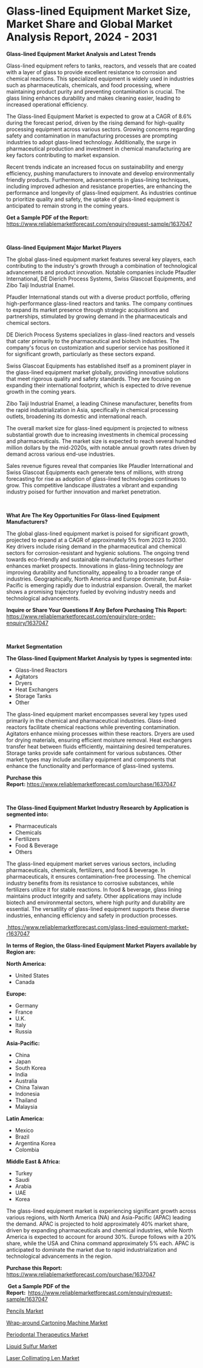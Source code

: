 <p><h1>Glass-lined Equipment Market Size, Market Share and Global Market Analysis Report, 2024 - 2031</h1></p><p><strong>Glass-lined Equipment Market Analysis and Latest Trends</strong></p>
<p><p>Glass-lined equipment refers to tanks, reactors, and vessels that are coated with a layer of glass to provide excellent resistance to corrosion and chemical reactions. This specialized equipment is widely used in industries such as pharmaceuticals, chemicals, and food processing, where maintaining product purity and preventing contamination is crucial. The glass lining enhances durability and makes cleaning easier, leading to increased operational efficiency.</p><p>The Glass-lined Equipment Market is expected to grow at a CAGR of 8.6% during the forecast period, driven by the rising demand for high-quality processing equipment across various sectors. Growing concerns regarding safety and contamination in manufacturing processes are prompting industries to adopt glass-lined technology. Additionally, the surge in pharmaceutical production and investment in chemical manufacturing are key factors contributing to market expansion. </p><p>Recent trends indicate an increased focus on sustainability and energy efficiency, pushing manufacturers to innovate and develop environmentally friendly products. Furthermore, advancements in glass-lining techniques, including improved adhesion and resistance properties, are enhancing the performance and longevity of glass-lined equipment. As industries continue to prioritize quality and safety, the uptake of glass-lined equipment is anticipated to remain strong in the coming years.</p></p>
<p><strong>Get a Sample PDF of the Report:&nbsp;</strong> <a href="https://www.reliablemarketforecast.com/enquiry/request-sample/1637047">https://www.reliablemarketforecast.com/enquiry/request-sample/1637047</a></p>
<p>&nbsp;</p>
<p><strong>Glass-lined Equipment Major Market Players</strong></p>
<p><p>The global glass-lined equipment market features several key players, each contributing to the industry's growth through a combination of technological advancements and product innovation. Notable companies include Pfaudler International, DE Dierich Process Systems, Swiss Glascoat Equipments, and Zibo Taiji Industrial Enamel.</p><p>Pfaudler International stands out with a diverse product portfolio, offering high-performance glass-lined reactors and tanks. The company continues to expand its market presence through strategic acquisitions and partnerships, stimulated by growing demand in the pharmaceuticals and chemical sectors. </p><p>DE Dierich Process Systems specializes in glass-lined reactors and vessels that cater primarily to the pharmaceutical and biotech industries. The company's focus on customization and superior service has positioned it for significant growth, particularly as these sectors expand.</p><p>Swiss Glascoat Equipments has established itself as a prominent player in the glass-lined equipment market globally, providing innovative solutions that meet rigorous quality and safety standards. They are focusing on expanding their international footprint, which is expected to drive revenue growth in the coming years.</p><p>Zibo Taiji Industrial Enamel, a leading Chinese manufacturer, benefits from the rapid industrialization in Asia, specifically in chemical processing outlets, broadening its domestic and international reach.</p><p>The overall market size for glass-lined equipment is projected to witness substantial growth due to increasing investments in chemical processing and pharmaceuticals. The market size is expected to reach several hundred million dollars by the mid-2020s, with notable annual growth rates driven by demand across various end-use industries.</p><p>Sales revenue figures reveal that companies like Pfaudler International and Swiss Glascoat Equipments each generate tens of millions, with strong forecasting for rise as adoption of glass-lined technologies continues to grow. This competitive landscape illustrates a vibrant and expanding industry poised for further innovation and market penetration.</p></p>
<p>&nbsp;</p>
<p><strong>What Are The Key Opportunities For Glass-lined Equipment Manufacturers?</strong></p>
<p><p>The global glass-lined equipment market is poised for significant growth, projected to expand at a CAGR of approximately 5% from 2023 to 2030. Key drivers include rising demand in the pharmaceutical and chemical sectors for corrosion-resistant and hygienic solutions. The ongoing trend towards eco-friendly and sustainable manufacturing processes further enhances market prospects. Innovations in glass-lining technology are improving durability and functionality, appealing to a broader range of industries. Geographically, North America and Europe dominate, but Asia-Pacific is emerging rapidly due to industrial expansion. Overall, the market shows a promising trajectory fueled by evolving industry needs and technological advancements.</p></p>
<p><strong>Inquire or Share Your Questions If Any Before Purchasing This Report:</strong> <a href="https://www.reliablemarketforecast.com/enquiry/pre-order-enquiry/1637047">https://www.reliablemarketforecast.com/enquiry/pre-order-enquiry/1637047</a></p>
<p>&nbsp;</p>
<p><strong>Market Segmentation</strong></p>
<p><strong>The Glass-lined Equipment Market Analysis by types is segmented into:</strong></p>
<p><ul><li>Glass-lined Reactors</li><li>Agitators</li><li>Dryers</li><li>Heat Exchangers</li><li>Storage Tanks</li><li>Other</li></ul></p>
<p><p>The glass-lined equipment market encompasses several key types used primarily in the chemical and pharmaceutical industries. Glass-lined reactors facilitate chemical reactions while preventing contamination. Agitators enhance mixing processes within these reactors. Dryers are used for drying materials, ensuring efficient moisture removal. Heat exchangers transfer heat between fluids efficiently, maintaining desired temperatures. Storage tanks provide safe containment for various substances. Other market types may include ancillary equipment and components that enhance the functionality and performance of glass-lined systems.</p></p>
<p><strong>Purchase this Report:&nbsp;</strong><a href="https://www.reliablemarketforecast.com/purchase/1637047">https://www.reliablemarketforecast.com/purchase/1637047</a></p>
<p>&nbsp;</p>
<p><strong>The Glass-lined Equipment Market Industry Research by Application is segmented into:</strong></p>
<p><ul><li>Pharmaceuticals</li><li>Chemicals</li><li>Fertilizers</li><li>Food & Beverage</li><li>Others</li></ul></p>
<p><p>The glass-lined equipment market serves various sectors, including pharmaceuticals, chemicals, fertilizers, and food & beverage. In pharmaceuticals, it ensures contamination-free processing. The chemical industry benefits from its resistance to corrosive substances, while fertilizers utilize it for stable reactions. In food & beverage, glass lining maintains product integrity and safety. Other applications may include biotech and environmental sectors, where high purity and durability are essential. The versatility of glass-lined equipment supports these diverse industries, enhancing efficiency and safety in production processes.</p></p>
<p><a href="https://www.reliablemarketforecast.com/glass-lined-equipment-market-r1637047">&nbsp;https://www.reliablemarketforecast.com/glass-lined-equipment-market-r1637047</a></p>
<p><strong>In terms of Region, the Glass-lined Equipment Market Players available by Region are:</strong></p>
<p>
    <p> <strong> North America: </strong>
        <ul>
            <li>United States</li>
            <li>Canada</li>
        </ul>
        </p> 
    <p> <strong> Europe: </strong>
        <ul>
            <li>Germany</li>
            <li>France</li>
            <li>U.K.</li>
            <li>Italy</li>
            <li>Russia</li>
        </ul>
        </p> 
    <p> <strong> Asia-Pacific: </strong>
        <ul>
            <li>China</li>
            <li>Japan</li>
            <li>South Korea</li>
            <li>India</li>
            <li>Australia</li>
            <li>China Taiwan</li>
            <li>Indonesia</li>
            <li>Thailand</li>
            <li>Malaysia</li>
        </ul>
        </p> 
    <p> <strong> Latin America: </strong>
        <ul>
            <li>Mexico</li>
            <li>Brazil</li>
            <li>Argentina Korea</li>
            <li>Colombia</li>
        </ul>
        </p> 
    <p> <strong> Middle East & Africa: </strong>
        <ul>
            <li>Turkey</li>
            <li>Saudi</li>
            <li>Arabia</li>
            <li>UAE</li>
            <li>Korea</li>
        </ul>
    </p>
    </p>
<p><p>The glass-lined equipment market is experiencing significant growth across various regions, with North America (NA) and Asia-Pacific (APAC) leading the demand. APAC is projected to hold approximately 40% market share, driven by expanding pharmaceuticals and chemical industries, while North America is expected to account for around 30%. Europe follows with a 20% share, while the USA and China command approximately 5% each. APAC is anticipated to dominate the market due to rapid industrialization and technological advancements in the region.</p></p>
<p><strong>Purchase this Report: </strong><a href="https://www.reliablemarketforecast.com/purchase/1637047">https://www.reliablemarketforecast.com/purchase/1637047</a></p>
<p>&nbsp;<strong>Get a Sample PDF of the Report:&nbsp;&nbsp;</strong><a href="https://www.reliablemarketforecast.com/enquiry/request-sample/1637047">https://www.reliablemarketforecast.com/enquiry/request-sample/1637047</a></p>
<p><strong></strong></p>
<p><p><a href="https://issuu.com/reportprime-2/docs/pencils-market-size-2030.pptx_ed6b79df4f0ace">Pencils Market</a></p><p><a href="https://medium.com/@oswaldheman9gu/future-of-innovation-global-wrap-around-cartoning-machine-market-growth-and-opportunities-2024-06226b2d065c?postPublishedType=repub">Wrap-around Cartoning Machine Market</a></p><p><a href="https://www.linkedin.com/pulse/periodontal-therapeutics-market-industry-landscape-growth-trajectories-vswgf?trackingId=ktUq5xpZTHyguk0dJpN7Ow%3D%3D">Periodontal Therapeutics Market</a></p><p><a href="https://www.linkedin.com/pulse/liquid-sulfur-market-size-growing-cagr-122-report-covers-ecbce?trackingId=wSKrn9AxTdCK3XYQu0SVzQ%3D%3D">Liquid Sulfur Market</a></p><p><a href="https://github.com/BryceTownsendr/Market-Research-Report-List-6/blob/main/laser-collimating-len-market.md">Laser Collimating Len Market</a></p></p>